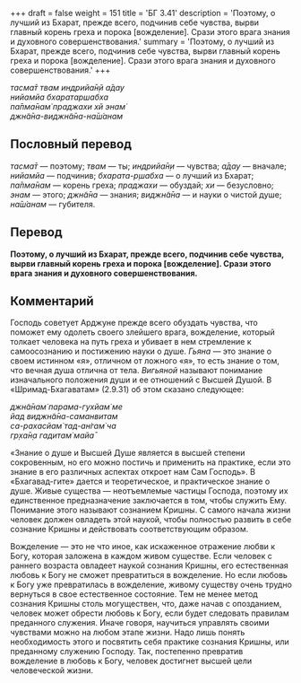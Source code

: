 +++
draft = false
weight = 151
title = 'БГ 3.41'
description = 'Поэтому, о лучший из Бхарат, прежде всего, подчинив себе чувства, вырви главный корень греха и порока [вожделение]. Срази этого врага знания и духовного совершенствования.'
summary = 'Поэтому, о лучший из Бхарат, прежде всего, подчинив себе чувства, вырви главный корень греха и порока [вожделение]. Срази этого врага знания и духовного совершенствования.'
+++

_тасма̄т твам индрийа̄н̣й а̄дау  
нийамйа бхаратаршабха  
па̄пма̄нам̇ праджахи хй энам̇  
джн̃а̄на-виджн̃а̄на-на̄ш́анам_

## Пословный перевод

_тасма̄т_ — поэтому; _твам_ — ты; _индрийа̄н̣и_ — чувства; _а̄дау_ — вначале; _нийамйа_ — подчинив; _бхарата_\-_р̣шабха_ — о лучший из Бхарат; _па̄пма̄нам_ — корень греха; _праджахи_ — обуздай; _хи_ — безусловно; _энам_ — этого; _джн̃а̄на_ — знания; _виджн̃а̄на_ — и науки о чистой душе; _на̄ш́анам_ — губителя.

## Перевод

**Поэтому, о лучший из Бхарат, прежде всего, подчинив себе чувства, вырви главный корень греха и порока \[вожделение\]. Срази этого врага знания и духовного совершенствования.**

## Комментарий

Господь советует Арджуне прежде всего обуздать чувства, что поможет ему одолеть своего злейшего врага, вожделение, который толкает человека на путь греха и убивает в нем стремление к самоосознанию и постижению науки о душе. _Гьяна_ — это знание о своем истинном «я», отличном от ложного «я», то есть знание о том, что вечная душа отлична от тела. _Вигьяной_ называют понимание изначального положения души и ее отношений с Высшей Душой. В «Шримад-Бхагаватам» (2.9.31) об этом сказано следующее:

_джн̃а̄нам̇ парама-гухйам̇ ме  
йад виджн̃а̄на-саманвитам  
са-рахасйам̇ тад-ан̇гам̇ ча  
гр̣ха̄н̣а гадитам̇ майа̄_

«Знание о душе и Высшей Душе является в высшей степени сокровенным, но его можно постичь и применить на практике, если это знание в его различных аспектах откроет нам Сам Господь». В «Бхагавад-гите» дается и теоретическое, и практическое знание о душе. Живые существа — неотъемлемые частицы Господа, поэтому их единственное предназначение заключается в том, чтобы служить Ему. Понимание этого называют сознанием Кришны. С самого начала жизни человек должен овладеть этой наукой, чтобы полностью развить в себе сознание Кришны и действовать соответствующим образом.

Вожделение — это не что иное, как искаженное отражение любви к Богу, которая заложена в каждом живом существе. Если человек с раннего возраста овладеет наукой сознания Кришны, его естественная любовь к Богу не сможет превратиться в вожделение. Но если любовь к Богу уже превратилась в вожделение, живому существу очень трудно вернуться в свое естественное состояние. Тем не менее метод сознания Кришны столь могуществен, что, даже начав с опозданием, человек может обрести любовь к Богу, если будет следовать правилам преданного служения. Иначе говоря, научиться управлять своими чувствами можно на любом этапе жизни. Надо лишь понять необходимость этого и посвятить себя практике сознания Кришны, или преданному служению Господу. Так, постепенно превратив вожделение в любовь к Богу, человек достигнет высшей цели человеческой жизни.
